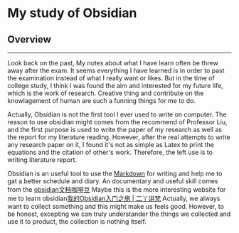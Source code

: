 # My study of Obsidian

## Overview
---
Look back on the past, My notes about what I have learn often be threw away after the exam. It seems everything I have learned is in order to past the examination instead of what I really want or likes. But in the time of college study, I think I was found the aim and interested for my future life, which is the work of research.
Creative thing and contribute on the knowlagement of human are such a funning things for me to do.  

Actually, Obsidian is not the first tool I ever used to write on computer. 
The reason to use obsidian might comes from the recommend of Professor Liu, and the first purpose is used to write the paper of my research as well as the report for my literature reading. 
However, after the real attempts to  write any research paper on it, I found it's not as simple as Latex to print the equations and the citation of other's work. 
Therefore, the left use is to writing literature report.

Obsidian is an useful tool to use the [Markdown](Markdown.md) for writing and help me to gat a better schedule and diary.
An documentary and useful skill comes from the [obsidian文档咖啡豆](https://coffeetea.top/zh/)
Maybe this is the more interesting website for me to learn obsidian[我的Obsidian入门之旅 | 二丫讲梵](https://wiki.eryajf.net/pages/6ed7fe/#%E5%89%8D%E8%A8%80)
Actually, we always want to collect something and this might make us feels good. 
However, to be honest, excepting we can truly understander the things we collected and use it to product, the collection is nothing itself.